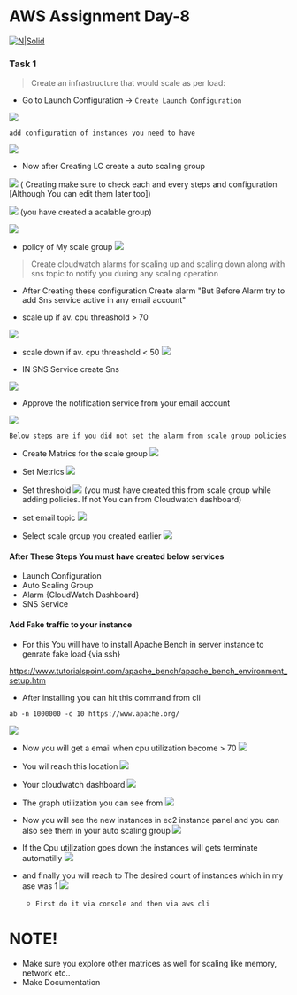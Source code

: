 # AWS Assignment Day-8
 
[![N|Solid](https://upload.wikimedia.org/wikipedia/commons/thumb/5/5c/AWS_Simple_Icons_AWS_Cloud.svg/100px-AWS_Simple_Icons_AWS_Cloud.svg.png)](https://nodesource.com/products/nsolid)


### Task 1
> Create an infrastructure that would scale as per load:

 * Go to Launch Configuration -> ``` Create Launch Configuration ```

 ![](images/lc.png)

    add configuration of instances you need to have
 
 ![](images/confLC.png)

 
 * Now after Creating LC create a auto scaling group

 ![](images/autoscaling.png)
 ( Creating make sure to check each and every steps and configuration [Although You can edit them later too])

 ![](images/sca.png)
 (you have created a acalable group)

 ![](images/setcal.png)

 * policy of My scale group
 ![](images/scaepolicy.png)

> Create cloudwatch alarms for scaling up and scaling down along with sns topic to notify you during any scaling operation
  
   * After Creating these configuration Create alarm "But Before Alarm try to add Sns service active in any email account"
  
  - scale up if av. cpu threashold > 70

  ![](images/70.png)
  
  - scale down if av. cpu threashold < 50
  ![](images/thresbelow.png)
  
* IN SNS Service create Sns

![](images/sns.png)

* Approve the notification service from your email account

![](images/cofrim.png)

``` Below steps are if you did not set the alarm from scale group policies ```

* Create Matrics for the scale group
![](images/createmetric.png)

* Set Metrics
![](images/setmetric.png)

* Set threshold
![](images/70alarm.png)
(you must have created this from scale group while adding policies. If not You can from Cloudwatch dashboard)

* set email topic
![](images/settopic.png)
  
* Select scale group you created earlier
![](images/seelctsc.png)

#### After These Steps You must have created below services

* Launch Configuration
* Auto Scaling Group
* Alarm {CloudWatch Dashboard}
* SNS Service

#### Add Fake traffic to your instance

* For this You will have to install Apache Bench in server instance to genrate fake load {via ssh}

https://www.tutorialspoint.com/apache_bench/apache_bench_environment_setup.htm

* After installing you can hit this command from cli 

``` ab -n 1000000 -c 10 https://www.apache.org/ ```


![](images/apache.png)

* Now you will get a email when cpu utilization become > 70
![](images/email.png)

* You wil reach this location 
![](images/link.png)

* Your cloudwatch dashboard
![](images/alarmdahs.png)

* The graph utilization you can see from 
![](images/graph.png)


* Now you will see the new instances in ec2 instance panel and you can also see them in your auto scaling group
![](images/in.png)

* If the Cpu utilization goes down the instances will gets terminate automatilly
![](images/one.png)

* and finally you will reach to The desired count of instances which in my ase was 1
![](images/desired.png)

  - `First do it via console and then via aws cli`


#  NOTE!
  - Make sure you explore other matrices as well for scaling like memory, network etc..
  - Make Documentation

